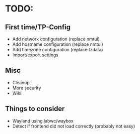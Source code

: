 # TODO:

## First time/TP-Config
- Add network configuration (replace nmtui)
- Add hostname configuration (replace nmtui)
- Add timezone configuration (replace tzdata)
- Import/export settings

## Misc
- Cleanup
- More security
- Wiki

## Things to consider
- Wayland using labwc/waybox
- Detect if frontend did not load correctly (probably not easy)
